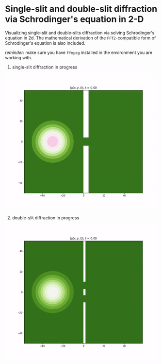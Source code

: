 # Single-slit and double-slit diffraction via Schrodinger's equation in 2-D
Visualizing single-slit and double-slits diffraction via solving Schrodinger's equation in 2d. The mathematical derivation of the `FFT2`-compatible form of Schrodinger's equation is also included.

_reminder_: make sure you have `ffmpeg` installed in the environment you are working with.

1. single-slit diffraction in progress

![single-slit demo](https://raw.githubusercontent.com/The-real-Han-Chen/Single-slit-and-double-slits-diffraction-Schrodinger-s-equation-in-2D-/master/single_slit.gif)

2. double-slit diffraction in progress

![double-slit demo](https://raw.githubusercontent.com/The-real-Han-Chen/Single-slit-and-double-slits-diffraction-Schrodinger-s-equation-in-2D-/master/double_slits.gif)
